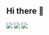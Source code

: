 ## Hi there 👋

![](https://github.com/user-attachments/assets/888bce41-5a2a-470d-a6d4-018223f40d78)
![](https://images-wixmp-ed30a86b8c4ca887773594c2.wixmp.com/f/93873239-b7b8-44cd-bbb7-b17abeaf4527/d2u5emk-d601f016-5ff5-4fe2-8bd3-fed0ec9cb4cb.png?token=eyJ0eXAiOiJKV1QiLCJhbGciOiJIUzI1NiJ9.eyJzdWIiOiJ1cm46YXBwOjdlMGQxODg5ODIyNjQzNzNhNWYwZDQxNWVhMGQyNmUwIiwiaXNzIjoidXJuOmFwcDo3ZTBkMTg4OTgyMjY0MzczYTVmMGQ0MTVlYTBkMjZlMCIsIm9iaiI6W1t7InBhdGgiOiJcL2ZcLzkzODczMjM5LWI3YjgtNDRjZC1iYmI3LWIxN2FiZWFmNDUyN1wvZDJ1NWVtay1kNjAxZjAxNi01ZmY1LTRmZTItOGJkMy1mZWQwZWM5Y2I0Y2IucG5nIn1dXSwiYXVkIjpbInVybjpzZXJ2aWNlOmZpbGUuZG93bmxvYWQiXX0.KrtxsrYHo537bO5Y-yuExZybRBiaJ-S98gp0DbhcWfE)
![](https://images-wixmp-ed30a86b8c4ca887773594c2.wixmp.com/f/bc5b623f-e4cd-4d14-ba32-48a689824483/d2hillo-80aac86d-5b42-4e35-acce-bfd4803a78a8.png?token=eyJ0eXAiOiJKV1QiLCJhbGciOiJIUzI1NiJ9.eyJzdWIiOiJ1cm46YXBwOjdlMGQxODg5ODIyNjQzNzNhNWYwZDQxNWVhMGQyNmUwIiwiaXNzIjoidXJuOmFwcDo3ZTBkMTg4OTgyMjY0MzczYTVmMGQ0MTVlYTBkMjZlMCIsIm9iaiI6W1t7InBhdGgiOiJcL2ZcL2JjNWI2MjNmLWU0Y2QtNGQxNC1iYTMyLTQ4YTY4OTgyNDQ4M1wvZDJoaWxsby04MGFhYzg2ZC01YjQyLTRlMzUtYWNjZS1iZmQ0ODAzYTc4YTgucG5nIn1dXSwiYXVkIjpbInVybjpzZXJ2aWNlOmZpbGUuZG93bmxvYWQiXX0.yrkHu6o-5ZBr0rp_Lx7GBRlYe0wo2RFk5-wOMJXJJdw)
